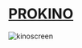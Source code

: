 # [PROKINO](https://prokin-denispar1993.vercel.app/)  
  
  
![kinoscreen](https://user-images.githubusercontent.com/82534064/225130799-4474d2a3-f005-40f9-89ce-0abef0633401.jpg)
